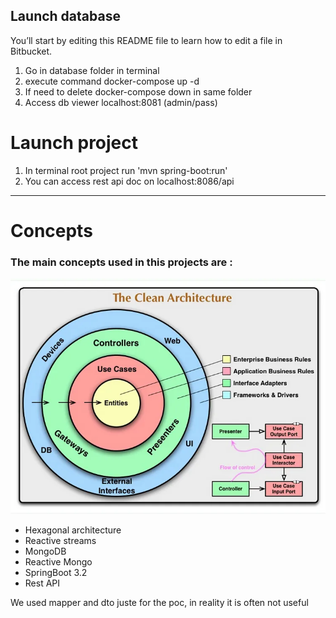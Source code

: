 ## Launch database

You’ll start by editing this README file to learn how to edit a file in Bitbucket.

1. Go in database folder in terminal
2. execute command docker-compose up -d
3. If need to delete docker-compose down in same folder
4. Access db viewer localhost:8081 (admin/pass)


# Launch project
1. In terminal root project run 
'mvn spring-boot:run'
2. You can access rest api doc on localhost:8086/api


---

# Concepts

### The main concepts used in this projects are :
![Clean architecture.](/images/cleanarchi.webp) 
* Hexagonal architecture
* Reactive streams
* MongoDB
* Reactive Mongo
* SpringBoot 3.2
* Rest API

We used mapper and dto juste for the poc, in reality it is often not useful